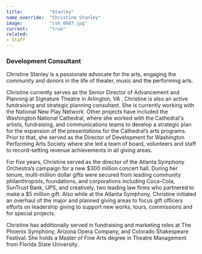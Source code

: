 ```yaml
---
title:          "Stanley"
name_override:  "Christine Stanley"
image:          "csh_0087.jpg"
current:        "true"
related:
- Staff
---
```


### Development Consultant

Christine Stanley is a passionate advocate for the arts, engaging the community and donors in the life of theater, music and the performing arts.

Christine currently serves as the Senior Director of Advancement and Planning at Signature Theatre in Arlington, VA . Christine is also an active fundraising and strategic planning consultant. She is currently working with the National New Play Network. Other projects have included the Washington National Cathedral, where she worked with the Cathedral's artists, fundraising, and communications teams to develop a strategic plan for the expansion of the presentations for the Cathedral’s arts programs. Prior to that, she served as the Director of Development for Washington Performing Arts Society where she led a team of board, volunteers and staff to record-setting revenue achievements in all giving areas.

For five years, Christine served as the director of the Atlanta Symphony Orchestra’s campaign for a new $300 million concert hall.  During her tenure, multi-million dollar gifts were secured from leading community philanthropists, foundations, and corporations including Coca-Cola, SunTrust Bank, UPS, and creatively, two leading law firms who partnered to make a $5 million gift. Also while at the Atlanta Symphony, Christine initiated an overhaul of the major and planned giving areas to focus gift officers efforts on leadership giving to support new works, tours, commissions and for special projects.

Christine has additionally served in fundraising and marketing roles at The Phoenix Symphony, Arizona Opera Company, and Colorado Shakespeare Festival.  She holds a Master of Fine Arts degree in Theatre Management from Florida State University.
